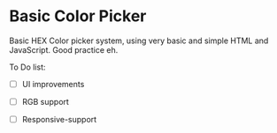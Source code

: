 # Basic Color Picker

Basic HEX Color picker system, using very basic and simple HTML and JavaScript.
 Good practice eh. 
 
To Do list:
 - [ ] UI improvements
 - [ ] RGB support
 - [ ] Responsive-support 
 
